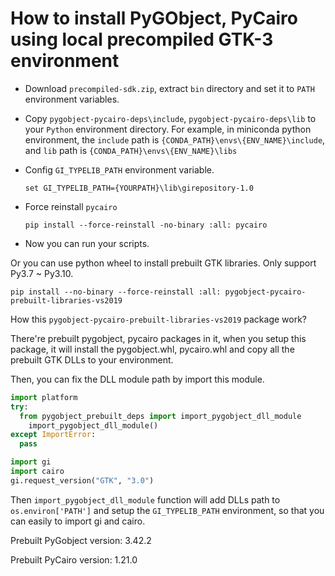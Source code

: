 How to install PyGObject, PyCairo using local precompiled GTK-3 environment
===============================================================

* Download `precompiled-sdk.zip`, extract `bin` directory and set it to `PATH` environment variables.

* Copy `pygobject-pycairo-deps\include`, `pygobject-pycairo-deps\lib` to your `Python` environment directory. For example, in miniconda python environment, the `include` path is `{CONDA_PATH}\envs\{ENV_NAME}\include`, and `lib` path is `{CONDA_PATH}\envs\{ENV_NAME}\libs`

* Config `GI_TYPELIB_PATH` environment variable.

  ```shell
  set GI_TYPELIB_PATH={YOURPATH}\lib\girepository-1.0
  ```

* Force reinstall `pycairo` 

  ```shell
  pip install --force-reinstall -no-binary :all: pycairo
  ```

* Now you can run your scripts.



Or you can use python wheel to install prebuilt GTK libraries. Only support Py3.7 ~ Py3.10.

```shell
pip install --no-binary --force-reinstall :all: pygobject-pycairo-prebuilt-libraries-vs2019
```

How this `pygobject-pycairo-prebuilt-libraries-vs2019` package work?

There're prebuilt pygobject, pycairo packages in it, when you setup this package, it will install the pygobject.whl, pycairo.whl  and copy all the prebuilt GTK DLLs to your environment.

Then, you can fix the DLL module path by import this module.

```python
import platform
try:
  from pygobject_prebuilt_deps import import_pygobject_dll_module
  	import_pygobject_dll_module()
except ImportError:
  pass

import gi
import cairo
gi.request_version("GTK", "3.0")
```

Then `import_pygobject_dll_module` function will add DLLs path to `os.environ['PATH']` and setup the `GI_TYPELIB_PATH` environment, so that you can easily to import gi and cairo.

Prebuilt PyGobject version: 3.42.2

Prebuilt PyCairo version: 1.21.0